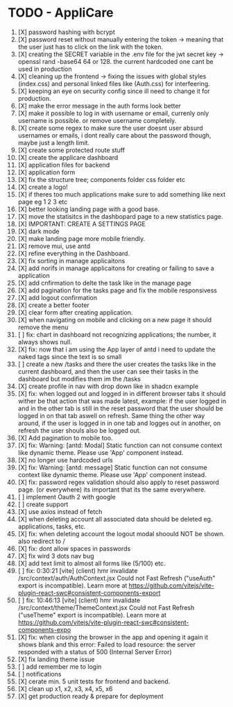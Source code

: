 # TODO - AppliCare

1. [X] password hashing with bcrypt
2. [X] password reset without manually entering the token -> meaning that the user just has to click on the link with the token.
3. [X] creating the SECRET variable in the .env file for the jwt secret key -> openssl rand -base64 64 or 128. the current hardcoded one cant be used in production
4. [X] cleaning up the frontend -> fixing the issues with global styles (index.css) and personal linked files like (Auth.css) for interfeering.
5. [X] keeping an eye on security config since ill need to change it for production.
6. [X] make the error message in the auth forms look better
7. [X] make it possible to log in with username or email, currenly only username is possible. or remove username completely.
8. [X] create some regex to make sure the user doesnt user absurd usernames or emails, i dont really care about the password though, maybe just a length limit.
9. [X] create some protected route stuff
1. [X] create the applicare dashboard
1. [X] application files for backend
1. [X] application form
1. [X] fix the structure tree; components folder css folder etc
1. [X] create a logo!
1. [X] if theres too much applications make sure to add something like next page eg 1 2 3 etc
1. [X] better looking landing page with a good base.
1. [X] move the statisitcs in the dashbopard page to a new statistics page.
1. [X] IMPORTANT: CREATE A SETTINGS PAGE
1. [X] dark mode
2. [X] make landing page more mobile friendly.
2. [X] remove mui, use antd
2. [X] refine everything in the Dashboard.
2. [X] fix sorting in manage applicaitons
2. [X] add norifs in manage applicaitons for creating or failing to save a application
2. [X] add cnfirmation to delte the task like in the manage page
2. [X] add pagination for the tasks page and fix the mobile responsivess
2. [X] add logout confirmation
2. [X] create a better footer
2. [X] clear form after creating application.
3. [X] when navigating on mobile and clicking on a new page it should remove the menu
3. [ ] fix: chart in dashboard not recognizing applications; the number, it always shows null.
3. [X] fix: now that i am using the App layer of antd i need to update the naked tags since the text is so small
3. [ ] create a new /tasks and there the user creates the tasks like in the current dashboard, and then the user can see their tasks in the dashboard but modifies them im the /tasks
3. [X] create profile in nav with drop down like in shadcn example
3. [X] fix: when logged out and logged in in different browser tabs it should wither be that action that was made latest, example: if the user logged in and in the other tab is still in the reset password that the user should be logged in on that tab aswell on refresh. Same thing the other way around, if the user is logged in in one tab and logges out in another, on refresh the user shouls also be logged out.
3. [X] Add pagination to mobile too.
3. [X] fix: Warning: [antd: Modal] Static function can not consume context like dynamic theme. Please use 'App' component instead.
3. [X] no longer use hardcoded urls
3. [X] fix: Warning: [antd: message] Static function can not consume context like dynamic theme. Please use 'App' component instead.
4. [X] fix: password regex validation should also apply to reset password page. (or everywhere) its important that its the same everywhere.
4. [ ] implement Oauth 2 with google
4. [ ] create support
4. [X] use axios instead of fetch
4. [X] when deleting account all associated data should be deleted eg. applications, tasks, etc.
4. [X] fix: when deleting account the logout modal shoould NOT be shown. also redirect to /
4. [X] fix: dont allow spaces in passwords
4. [X] fix wird 3 dots nav bug
4. [X] add text limit to almost all forms like (5/100) etc.
4. [ ] fix: 0:30:21 [vite] (client) hmr invalidate /src/context/auth/AuthContext.jsx Could not Fast Refresh ("useAuth" export is incompatible). Learn more at https://github.com/vitejs/vite-plugin-react-swc#consistent-components-export
5. [ ] fix: 10:46:13 [vite] (client) hmr invalidate /src/context/theme/ThemeContext.jsx Could not Fast Refresh ("useTheme" export is incompatible). Learn more at https://github.com/vitejs/vite-plugin-react-swc#consistent-components-expo
5. [X] fix: when closing the browser in the app and opening it again it shows blank and this error: Failed to load resource: the server responded with a status of 500 (Internal Server Error)
5. [X] fix landing theme issue
5. [ ] add remember me to login
5. [ ] notifications
5. [X] cerate min. 5 unit tests for frontend and backend.
5. [X] clean up x1, x2, x3, x4, x5, x6
5. [X] get production ready & prepare for deployment
